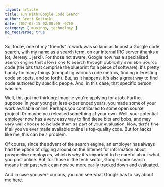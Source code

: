 ```yaml
---
layout: article
title: Fun With Google Code Search
author: Brett Kosinski
date: 2007-03-15 02:00:00 -0700
category: [ musings, technology ]
no_fediverse: true
---
```


So, today, one of my "friends" at work was so kind as to post a Google code search, with my name as a search term, on our internal IRC server (thanks a lot, Jeremy... jerk!).  For those not aware, Google now has a specialized search engine that allows one to search through publically available source code (the bits that comprise the blueprint for a piece of software).  It's pretty handy for many things (computing various code metrics, finding interesting code snippets, and so forth).  But, as it happens, it's also a great way to find code authored by specific people.  And, in this case, that specific person was me.

Well, this got me thinking: Imagine you're applying for a job.  Further, suppose, in your younger, less experienced years, you made some of your work available online.  Perhaps you contributed to some open source project.  Or maybe you released something of your own.  Well, your potential employer now has a very easy way to find these bits and bobs, and may very well choose to include them as part of your evaluation.  Now, that's fine if all you've ever made available online is top-quality code.  But for hacks like me, this can be a problem.

Of course, since the advent of the search engine, an employer has always had the option of digging around on the Internet for information about prospective employees, which is why it's important to be careful about what you post online.  But, for those in the tech sector, Google code search means their past work can now be more easily tracked down and evaluated.

And in case you were curious, you can see what Google has to say about me [here](http://www.google.com/codesearch?q=brett+kosinski&hl=en&btnG=Search+Code).

